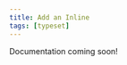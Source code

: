 ```yaml
---
title: Add an Inline
tags: [typeset]
---
```

 
<html><body><section data-type="chapter" class="hsecchapter" data-hederis-type="hsecchapter" id="add-an-inline" data-pi-attrs="id: add-an-inline; data-tags: typeset;" role="doc-chapter" data-tags="typeset" data-author-name=" " data-book-title=" " title="Add an Inline"><p class="hblkp" data-hederis-type="hblkp" id="pf2HQ0BkC">Documentation coming soon!</p></section></body></html>
